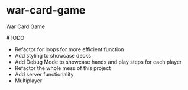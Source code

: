 # war-card-game

War Card Game

#TODO

- Refactor for loops for more efficient function
- Add styling to showcase decks
- Add Debug Mode to showcase hands and play steps for each player
- Refactor the whole mess of this project
- Add server functionality
- Multiplayer
